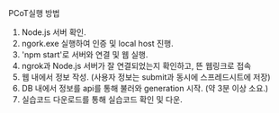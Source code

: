 P C o T 실행 방법

1. Node.js 서버 확인.
2. ngork.exe 실행하여 인증 및 local host 진행.
3. 'npm start'로 서버와 연결 및 웹 실행.
4. ngrok과 Node.js 서버가 잘 연결되었는지 확인하고, 뜬 웹링크로 접속
5. 웹 내에서 정보 작성. (사용자 정보는 submit과 동시에 스프레드시트에 저장) 
6. DB 내에서 정보를 api를 통해 불러와 generation 시작. (약 3분 이상 소요.)
7. 실습코드 다운로드를 통해 실습코드 확인 및 다운.
